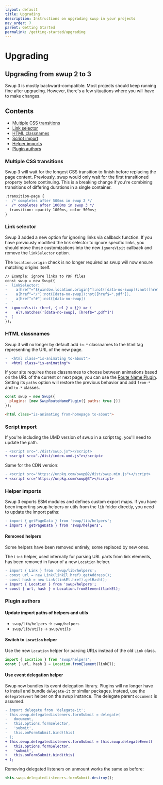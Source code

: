 ```yaml
---
layout: default
title: Upgrading
description: Instructions on upgrading swup in your projects
nav_order: 7
parent: Getting Started
permalink: /getting-started/upgrading
---
```


# Upgrading

## Upgrading from swup 2 to 3

Swup 3 is mostly backward-compatible. Most projects should keep running fine after upgrading. However, there's a few situations where you will have to make changes.

## Contents

- [Multiple CSS transitions](#multiple-css-transitions)
- [Link selector](#link-selector)
- [HTML classnames](#html-classnames)
- [Script import](#script-import)
- [Helper imports](#helper-imports)
- [Plugin authors](#plugin-authors)

### Multiple CSS transitions

Swup 3 will wait for the longest CSS transition to finish before replacing the page content. Previously, swup would only wait for the first transitioned property before continuing. This is a breaking change if you're combining transitions of differing durations in a single container.

```diff
.transition-page {
-  /* completes after 500ms in swup 2 */
+  /* completes after 1000ms in swup 3 */
  transition: opacity 1000ms, color 500ms;
}
```

### Link selector

Swup 3 added a new option for ignoring links via callback function. If you have previously modified the link selector to ignore specific links, you should move those customizations into the new `ignoreVisit` callback and remove the `linkSelector` option.

The `location.origin` check is no longer required as swup will now ensure matching origins itself.

```diff
// Example: ignore links to PDF files
const swup = new Swup({
-  linkSelector: `
-    a[href^="${window.location.origin}"]:not([data-no-swup]):not([href$=".pdf"]),
-    a[href^="/"]:not([data-no-swup]):not([href$=".pdf"]),
-    a[href^="#"]:not([data-no-swup])
-  `
+  ignoreVisit: (href, { el } = {}) => (
+    el?.matches('[data-no-swup], [href$=".pdf"]')
+  )
});
```

### HTML classnames

Swup 3 will no longer by default add `to-*` classnames to the html tag
representing the URL of the new page.

```diff
-  <html class="is-animating to-about">
+  <html class="is-animating">
```

If your site requires those classnames to choose between animations based on the
URL of the current or next page, you can use the 
[Route Name Plugin](/plugins/route-name-plugin). Setting its `paths` option will
restore the previous behavior and add `from-*` and `to-*` classes.

```js
const swup = new Swup({
  plugins: [new SwupRouteNamePlugin({ paths: true })]
});
```

```html
<html class="is-animating from-homepage to-about">
```

### Script import

If you're including the UMD version of swup in a script tag, you'll need to update the path.

```diff
- <script src="./dist/swup.js"></script>
+ <script src="./dist/index.umd.js"></script>
```

Same for the CDN version:

```diff
- <script src="https://unpkg.com/swup@2/dist/swup.min.js"></script>
+ <script src="https://unpkg.com/swup@3"></script>
```

### Helper imports

Swup 3 exports ESM modules and defines custom export maps. If you have been importing swup helpers or utils from the `lib` folder directly, you need to update the import paths:

```diff
- import { getPageData } from 'swup/lib/helpers';
+ import { getPageData } from 'swup/helpers';
```

#### Removed helpers

Some helpers have been removed entirely, some replaced by new ones.

The `Link` helper, used internally for parsing URL parts from link elements, has been removed in favor of a new `Location` helper.

```diff
- import { Link } from 'swup/lib/helpers';
- const url = new Link(linkEl.href).getAddress();
- const hash = new Link(linkEl.href).getHash();
+ import { Location } from 'swup/helpers';
+ const { url, hash } = Location.fromElement(linkEl);
```

### Plugin authors

#### Update import paths of helpers and utils

- `swup/lib/helpers` → `swup/helpers`
- `swup/lib/utils` → `swup/utils`

#### Switch to `Location` helper

Use the new `Location` helper for parsing URLs instead of the old `Link` class.

```js
import { Location } from 'swup/helpers';
const { url, hash } = Location.fromElement(linkEl);
```

#### Use event delegation helper

Swup now bundles its event delegation library. Plugins will no longer have to install and bundle `delegate-it` or similar packages. Instead, use the `delegateEvent` helper on the swup instance. The delegate parent `document` is assumed.

```diff
- import delegate from 'delegate-it';
- this.swup.delegatedListeners.formSubmit = delegate(
-   document,
-   this.options.formSelector,
-   'submit',
-   this.onFormSubmit.bind(this)
- );
+ this.swup.delegatedListeners.formSubmit = this.swup.delegateEvent(
+   this.options.formSelector,
+   'submit',
+   this.onFormSubmit.bind(this)
+ );
```

Removing delegated listeners on unmount works the same as before:

```js
this.swup.delegatedListeners.formSubmit.destroy();
```
